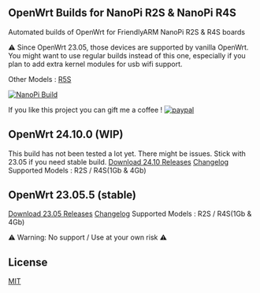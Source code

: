 ## OpenWrt Builds for NanoPi R2S & NanoPi R4S
Automated builds of OpenWrt for FriendlyARM NanoPi R2S & R4S boards
 
⚠️ Since OpenWrt 23.05, those devices are supported by vanilla OpenWrt. You might want to use regular builds instead of this one, especially if you plan to add extra kernel modules for usb wifi support.

Other Models : [R5S](https://github.com/anaelorlinski/OpenWrt-NanoPi-R5S-Builds/)

[![NanoPi Build](https://github.com/anaelorlinski/OpenWrt-NanoPi-R2S-R4S-Builds/actions/workflows/NanoPi-Build.yml/badge.svg)](https://github.com/anaelorlinski/OpenWrt-NanoPi-R2S-R4S-Builds/actions/workflows/NanoPi-Build.yml)

If you like this project you can gift me a coffee !
[![paypal](https://www.paypalobjects.com/en_US/i/btn/btn_donate_LG.gif)](https://www.paypal.com/donate/?business=8XQTGXAHEAKPY&no_recurring=0&currency_code=EUR)

## OpenWrt 24.10.0 (WIP)
This build has not been tested a lot yet. There might be issues. Stick with 23.05 if you need stable build.
[Download 24.10 Releases](https://github.com/anaelorlinski/OpenWrt-NanoPi-R2S-R4S-Builds/releases?q=OpenWrtAO-24.10&expanded=true) [Changelog](https://github.com/anaelorlinski/OpenWrt-NanoPi-R2S-R4S-Builds/blob/main/openwrt-24.10/release-info.md)
Supported Models : R2S / R4S(1Gb & 4Gb)

## OpenWrt 23.05.5 (stable)

[Download 23.05 Releases](https://github.com/anaelorlinski/OpenWrt-NanoPi-R2S-R4S-Builds/releases?q=OpenWrtAO-23.05&expanded=true) [Changelog](https://github.com/anaelorlinski/OpenWrt-NanoPi-R2S-R4S-Builds/blob/main/openwrt-23.05/release-info.md)
Supported Models : R2S / R4S(1Gb & 4Gb)

⚠ Warning: No support / Use at your own risk  ⚠ 

## License
[MIT](https://github.com/anaelorlinski/OpenWRT-Rockchip/blob/master/LICENSE)
